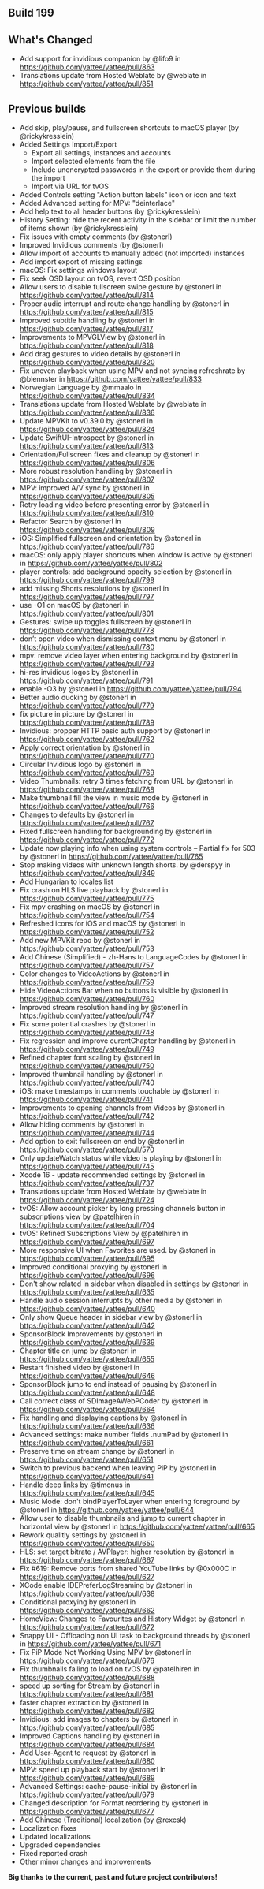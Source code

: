 ## Build 199

## What's Changed
* Add support for invidious companion by @lifo9 in https://github.com/yattee/yattee/pull/863
* Translations update from Hosted Weblate by @weblate in https://github.com/yattee/yattee/pull/851

## Previous builds
* Add skip, play/pause, and fullscreen shortcuts to macOS player (by @rickykresslein)
* Added Settings Import/Export
  * Export all settings, instances and accounts
  * Import selected elements from the file
  * Include unencrypted passwords in the export or provide them during the import
  * Import via URL for tvOS
* Added Controls setting "Action button labels" icon or icon and text
* Added Advanced setting for MPV: "deinterlace"
* Add help text to all header buttons (by @rickykresslein)
* History Setting: hide the recent activity in the sidebar or limit the number of items shown (by @rickykresslein)
* Fix issues with empty comments (by @stonerl)
* Improved Invidious comments (by @stonerl)
* Allow import of accounts to manually added (not imported) instances
* Add import export of missing settings
* macOS: Fix settings windows layout
* Fix seek OSD layout on tvOS, revert OSD position
* Allow users to disable fullscreen swipe gesture by @stonerl in https://github.com/yattee/yattee/pull/814
* Proper audio interrupt and route change handling by @stonerl in https://github.com/yattee/yattee/pull/815
* Improved subtitle handling by @stonerl in https://github.com/yattee/yattee/pull/817
* Improvements to MPVGLView by @stonerl in https://github.com/yattee/yattee/pull/818
* Add drag gestures to video details by @stonerl in https://github.com/yattee/yattee/pull/820
* Fix uneven playback when using MPV and not syncing refreshrate by @blennster in https://github.com/yattee/yattee/pull/833
* Norwegian Language by @mmaalo in https://github.com/yattee/yattee/pull/834
* Translations update from Hosted Weblate by @weblate in https://github.com/yattee/yattee/pull/836
* Update MPVKit to v0.39.0 by @stonerl in https://github.com/yattee/yattee/pull/824
* Update SwiftUI-Introspect by @stonerl in https://github.com/yattee/yattee/pull/813
* Orientation/Fullscreen fixes and cleanup by @stonerl in https://github.com/yattee/yattee/pull/806
* More robust resolution handling by @stonerl in https://github.com/yattee/yattee/pull/807
* MPV: improved A/V sync by @stonerl in https://github.com/yattee/yattee/pull/805
* Retry loading video before presenting error by @stonerl in https://github.com/yattee/yattee/pull/810
* Refactor Search by @stonerl in https://github.com/yattee/yattee/pull/809
* iOS: Simplified fullscreen and orientation by @stonerl in https://github.com/yattee/yattee/pull/786
* macOS: only apply player shortcuts when window is active by @stonerl in https://github.com/yattee/yattee/pull/802
* player controls: add background opacity selection by @stonerl in https://github.com/yattee/yattee/pull/799
* add missing Shorts resolutions by @stonerl in https://github.com/yattee/yattee/pull/797
* use -O1 on macOS by @stonerl in https://github.com/yattee/yattee/pull/801
* Gestures: swipe up toggles fullscreen by @stonerl in https://github.com/yattee/yattee/pull/778
* don’t open video when dismissing context menu by @stonerl in https://github.com/yattee/yattee/pull/780
* mpv: remove video layer when entering background by @stonerl in https://github.com/yattee/yattee/pull/793
* hi-res invidious logos by @stonerl in https://github.com/yattee/yattee/pull/791
* enable -O3 by @stonerl in https://github.com/yattee/yattee/pull/794
* Better audio ducking by @stonerl in https://github.com/yattee/yattee/pull/779
* fix picture in picture by @stonerl in https://github.com/yattee/yattee/pull/789
* Invidious: propper HTTP basic auth support by @stonerl in https://github.com/yattee/yattee/pull/762
* Apply correct orientation by @stonerl in https://github.com/yattee/yattee/pull/770
* Circular Invidious logo by @stonerl in https://github.com/yattee/yattee/pull/769
* Video Thumbnails: retry 3 times fetching from URL by @stonerl in https://github.com/yattee/yattee/pull/768
* Make thumbnail fill the view in music mode by @stonerl in https://github.com/yattee/yattee/pull/766
* Changes to defaults by @stonerl in https://github.com/yattee/yattee/pull/767
* Fixed fullscreen handling for backgrounding by @stonerl in https://github.com/yattee/yattee/pull/772
* Update now playing info when using system controls – Partial fix for 503 by @stonerl in https://github.com/yattee/yattee/pull/765
* Stop making videos with unknown length shorts. by @derspyy in https://github.com/yattee/yattee/pull/849
* Add Hungarian to locales list
* Fix crash on HLS live playback by @stonerl in https://github.com/yattee/yattee/pull/775
* Fix mpv crashing on macOS by @stonerl in https://github.com/yattee/yattee/pull/754
* Refreshed icons for iOS and macOS by @stonerl in https://github.com/yattee/yattee/pull/752
* Add new MPVKit repo by @stonerl in https://github.com/yattee/yattee/pull/753
* Add Chinese (Simplified) - zh-Hans to LanguageCodes by @stonerl in https://github.com/yattee/yattee/pull/757
* Color changes to VideoActions by @stonerl in https://github.com/yattee/yattee/pull/759
* Hide VideoActions Bar when no buttons is visible by @stonerl in https://github.com/yattee/yattee/pull/760
* Improved stream resolution handling by @stonerl in https://github.com/yattee/yattee/pull/747
* Fix some potential crashes by @stonerl in https://github.com/yattee/yattee/pull/748
* Fix regression and improve curentChapter handling by @stonerl in https://github.com/yattee/yattee/pull/749
* Refined chapter font scaling by @stonerl in https://github.com/yattee/yattee/pull/750
* Improved thumbnail handling  by @stonerl in https://github.com/yattee/yattee/pull/740
* iOS: make timestamps in comments touchable by @stonerl in https://github.com/yattee/yattee/pull/741
* Improvements to opening channels from Videos by @stonerl in https://github.com/yattee/yattee/pull/742
* Allow hiding comments by @stonerl in https://github.com/yattee/yattee/pull/744
* Add option to exit fullscreen on end by @stonerl in https://github.com/yattee/yattee/pull/570
* Only updateWatch status while video is playing by @stonerl in https://github.com/yattee/yattee/pull/745
* Xcode 16 - update recommended settings by @stonerl in https://github.com/yattee/yattee/pull/737
* Translations update from Hosted Weblate by @weblate in https://github.com/yattee/yattee/pull/724
* tvOS: Allow account picker by long pressing channels button in subscriptions view by @patelhiren in https://github.com/yattee/yattee/pull/704
* tvOS: Refined Subscriptions View by @patelhiren in https://github.com/yattee/yattee/pull/697
* More responsive UI when Favorites are used. by @stonerl in https://github.com/yattee/yattee/pull/695
* Improved conditional proxying by @stonerl in https://github.com/yattee/yattee/pull/696
* Don't show related in sidebar when disabled in settings by @stonerl in https://github.com/yattee/yattee/pull/635
* Handle audio session interrupts by other media by @stonerl in https://github.com/yattee/yattee/pull/640
* Only show Queue header in sidebar view by @stonerl in https://github.com/yattee/yattee/pull/642
* SponsorBlock Improvements by @stonerl in https://github.com/yattee/yattee/pull/639
* Chapter title on jump by @stonerl in https://github.com/yattee/yattee/pull/655
* Restart finished video by @stonerl in https://github.com/yattee/yattee/pull/646
* SponsorBlock jump to end instead of pausing by @stonerl in https://github.com/yattee/yattee/pull/648
* Call correct class of  SDImageAWebPCoder by @stonerl in https://github.com/yattee/yattee/pull/664
* Fix handling and displaying captions by @stonerl in https://github.com/yattee/yattee/pull/636
* Advanced settings: make number fields .numPad by @stonerl in https://github.com/yattee/yattee/pull/661
* Preserve time on stream change by @stonerl in https://github.com/yattee/yattee/pull/651
* Switch to previous backend when leaving PiP by @stonerl in https://github.com/yattee/yattee/pull/641
* Handle deep links by @timonus in https://github.com/yattee/yattee/pull/645
* Music Mode: don't bindPlayerToLayer when entering foreground by @stonerl in https://github.com/yattee/yattee/pull/644
* Allow user to disable thumbnails and jump to current chapter in horizontal view by @stonerl in https://github.com/yattee/yattee/pull/665
* Rework qualitiy settings by @stonerl in https://github.com/yattee/yattee/pull/650
* HLS: set target bitrate / AVPlayer: higher resolution by @stonerl in https://github.com/yattee/yattee/pull/667
* Fix #619: Remove ports from shared YouTube links by @0x000C in https://github.com/yattee/yattee/pull/627
* XCode enable IDEPreferLogStreaming by @stonerl in https://github.com/yattee/yattee/pull/638
* Conditional proxying by @stonerl in https://github.com/yattee/yattee/pull/662
* HomeView: Changes to Favourites and History Widget by @stonerl in https://github.com/yattee/yattee/pull/672
* Snappy UI - Offloading non UI task to background threads by @stonerl in https://github.com/yattee/yattee/pull/671
* Fix PiP Mode Not Working Using MPV by @stonerl in https://github.com/yattee/yattee/pull/676
* Fix thumbnails failing to load on tvOS by @patelhiren in https://github.com/yattee/yattee/pull/688
* speed up sorting for Stream by @stonerl in https://github.com/yattee/yattee/pull/681
* faster chapter extraction by @stonerl in https://github.com/yattee/yattee/pull/682
* Invidious: add images to chapters by @stonerl in https://github.com/yattee/yattee/pull/685
* Improved Captions handling by @stonerl in https://github.com/yattee/yattee/pull/684
* Add User-Agent to request by @stonerl in https://github.com/yattee/yattee/pull/680
* MPV: speed up playback start by @stonerl in https://github.com/yattee/yattee/pull/689
* Advanced Settings: cache-pause-initial by @stonerl in https://github.com/yattee/yattee/pull/679
* Changed description for Format reordering by @stonerl in https://github.com/yattee/yattee/pull/677
* Add Chinese (Traditional) localization (by @rexcsk)
* Localization fixes
* Updated localizations
* Upgraded dependencies
* Fixed reported crash
* Other minor changes and improvements

**Big thanks to the current, past and future project contributors!**
